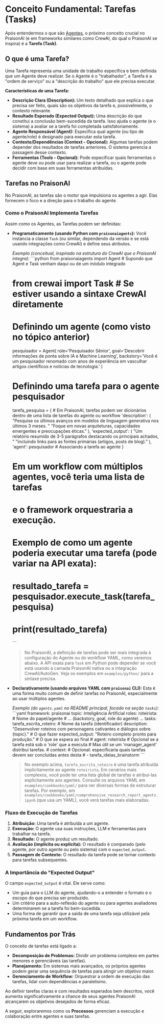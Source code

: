 # Conceito Fundamental: Tarefas (Tasks)

Após entendermos o que são [Agentes](./01_agentes.md), o próximo conceito crucial no PraisonAI (e em frameworks similares como CrewAI, do qual o PraisonAI se inspira) é a **Tarefa (Task)**.

## O que é uma Tarefa?

Uma Tarefa representa uma unidade de trabalho específica e bem definida que um Agente deve realizar. Se o Agente é o "trabalhador", a Tarefa é a "ordem de serviço" ou a "descrição do trabalho" que ele precisa executar.

**Características de uma Tarefa:**

*   **Descrição Clara (Description):** Um texto detalhado que explica o que precisa ser feito, quais são os objetivos da tarefa e, possivelmente, o contexto relevante.
*   **Resultado Esperado (Expected Output):** Uma descrição do que constitui a conclusão bem-sucedida da tarefa. Isso ajuda o agente (e o sistema) a avaliar se a tarefa foi completada satisfatoriamente.
*   **Agente Responsável (Agent):** Especifica qual agente (ou tipo de agente/role) é designado para executar esta tarefa.
*   **Contexto/Dependências (Context - Opcional):** Algumas tarefas podem depender dos resultados de tarefas anteriores. O sistema gerencia a passagem desse contexto.
*   **Ferramentas (Tools - Opcional):** Pode especificar quais ferramentas o agente deve ou pode usar para realizar a tarefa, ou o agente pode decidir com base em suas ferramentas atribuídas.

## Tarefas no PraisonAI

No PraisonAI, as tarefas são o motor que impulsiona os agentes a agir. Elas fornecem o foco e a direção para o trabalho do agente.

### Como o PraisonAI Implementa Tarefas

Assim como os Agentes, as Tarefas podem ser definidas:

*   **Programaticamente (usando Python com `praisonaiagents`):**
    Você instancia a classe `Task` (ou similar, dependendo da versão e se está usando integrações como CrewAI) e define seus atributos.

    *Exemplo (conceitual, inspirado na estrutura do CrewAI que o PraisonAI integra):*
    \`\`\`python
    from praisonaiagents import Agent # Supondo que Agent e Task venham daqui ou de um módulo integrado
    # from crewai import Task # Se estiver usando a sintaxe CrewAI diretamente

    # Definindo um agente (como visto no tópico anterior)
    pesquisador = Agent(
        role='Pesquisador Sênior',
        goal='Descobrir informações de ponta sobre IA e Machine Learning',
        backstory='Você é um pesquisador renomado com anos de experiência em vasculhar artigos científicos e notícias de tecnologia.'
    )

    # Definindo uma tarefa para o agente pesquisador
    tarefa_pesquisa = { # Em PraisonAI, tarefas podem ser dicionários dentro de uma lista de tarefas do agente ou workflow
        'description': (
            "Pesquise os últimos avanços em modelos de linguagem generativa nos últimos 3 meses. "
            "Foque em novas arquiteturas, capacidades emergentes e preocupações éticas."
        ),
        'expected_output': (
            "Um relatório resumido de 3-5 parágrafos destacando os principais achados, "
            "incluindo links para as fontes primárias (artigos, posts de blog)."
        ),
        'agent': pesquisador # Associando a tarefa ao agente
    }

    # Em um workflow com múltiplos agentes, você teria uma lista de tarefas
    # e o framework orquestraria a execução.
    # Exemplo de como um agente poderia executar uma tarefa (pode variar na API exata):
    # resultado_tarefa = pesquisador.execute_task(tarefa_pesquisa)
    # print(resultado_tarefa)
    \`\`\`
    > No PraisonAI, a definição de tarefas pode ser mais integrada à configuração do Agente ou do workflow YAML, como veremos abaixo. A API exata para `Task` em Python pode depender se você está usando a camada PraisonAI nativa ou a integração CrewAI/AutoGen. Veja os exemplos em `examples/python/` para a sintaxe precisa.

*   **Declarativamente (usando arquivos YAML com `praisonai` CLI):**
    Esta é uma forma muito comum de definir tarefas no PraisonAI, especialmente ao usar múltiplos agentes.

    *Exemplo (do `agents.yaml` no README principal, focado na seção `tasks`):*
    \`\`\`yaml
    framework: praisonai
    topic: Inteligência Artificial
    roles:
      roteirista: # Nome do papel/agente
        # ... (backstory, goal, role do agente) ...
        tasks:
          tarefa_escrita_roteiro: # Nome da tarefa (identificador)
            description: "Desenvolver roteiros com personagens cativantes e diálogos sobre {topic}." # O que fazer
            expected_output: "Roteiro completo pronto para produção." # O que se espera ao final
            # agent: roteirista # Opcional se a tarefa está sob o 'role' que a executa
                               # Mas útil se um 'manager_agent' distribui tarefas.
            # context: # Opcional: especificaria quais tarefas devem ser concluídas antes desta
            #   - tarefa_ideias_brainstorm
    \`\`\`
    > No exemplo acima, `tarefa_escrita_roteiro` é uma tarefa atribuída implicitamente ao agente `roteirista`.
    > Em cenários mais complexos, você pode ter uma lista global de tarefas e atribuí-las explicitamente aos agentes.
    > Consulte os arquivos YAML em `examples/cookbooks/yaml/` para ver diversas formas de estruturar tarefas. Por exemplo, em `examples/cookbooks/yaml/comprehensive_research_report_agents.ipynb` (que usa um YAML), você verá tarefas mais elaboradas.

### Fluxo de Execução de Tarefas

1.  **Atribuição:** Uma tarefa é atribuída a um agente.
2.  **Execução:** O agente usa suas instruções, LLM e ferramentas para trabalhar na tarefa.
3.  **Resultado:** O agente produz um resultado.
4.  **Avaliação (implícita ou explícita):** O resultado é comparado (pelo agente, por outro agente ou pelo sistema) com o `expected_output`.
5.  **Passagem de Contexto:** O resultado da tarefa pode se tornar contexto para tarefas subsequentes.

### A Importância do "Expected Output"

O campo `expected_output` é vital. Ele serve como:
*   Um guia para o LLM do agente, ajudando-o a entender o formato e o escopo do que precisa ser produzido.
*   Um critério para a auto-reflexão do agente ou para agentes avaliadores determinarem se a tarefa foi bem-sucedida.
*   Uma forma de garantir que a saída de uma tarefa seja utilizável pela próxima tarefa em um workflow.

## Fundamentos por Trás

O conceito de tarefas está ligado a:

*   **Decomposição de Problemas:** Dividir um problema complexo em partes menores e gerenciáveis (as tarefas).
*   **Planejamento:** Em sistemas mais avançados, os próprios agentes podem gerar uma sequência de tarefas para atingir um objetivo maior.
*   **Gerenciamento de Workflow:** Orquestrar a ordem de execução das tarefas, lidar com dependências e paralelismo.

Ao definir tarefas claras e com resultados esperados bem descritos, você aumenta significativamente a chance de seus agentes PraisonAI alcançarem os objetivos desejados de forma eficaz.

A seguir, exploraremos como os **Processos** gerenciam a execução e colaboração entre agentes e suas tarefas.
